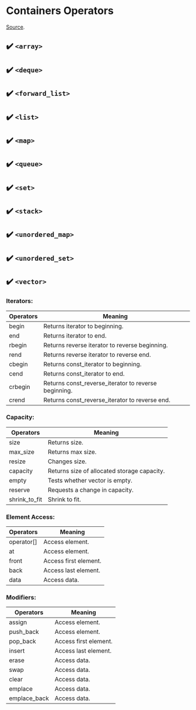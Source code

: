 # Containers Operators

[Source](https://www.cplusplus.com/reference/stl/).

## :heavy_check_mark: `<array>`

## :heavy_check_mark: `<deque>`

## :heavy_check_mark: `<forward_list>`

## :heavy_check_mark: `<list>`

## :heavy_check_mark: `<map>`

## :heavy_check_mark: `<queue>`

## :heavy_check_mark: `<set>`

## :heavy_check_mark: `<stack>`

## :heavy_check_mark: `<unordered_map>`

## :heavy_check_mark: `<unordered_set>`

## :heavy_check_mark: `<vector>`

### Iterators:

| Operators | Meaning                                              |
| --------- | ---------------------------------------------------- |
| begin     | Returns iterator to beginning.                       |
| end       | Returns iterator to end.                             |
| rbegin    | Returns reverse iterator to reverse beginning.       |
| rend      | Returns reverse iterator to reverse end.             |
| cbegin    | Returns const_iterator to beginning.                 |
| cend      | Returns const_iterator to end.                       |
| crbegin   | Returns const_reverse_iterator to reverse beginning. |
| crend     | Returns const_reverse_iterator to reverse end.       |

### Capacity:

| Operators     | Meaning                                     |
| ------------- | ------------------------------------------- |
| size          | Returns size.                               |
| max_size      | Returns max size.                           |
| resize        | Changes size.                               |
| capacity      | Returns size of allocated storage capacity. |
| empty         | Tests whether vector is empty.              |
| reserve       | Requests a change in capacity.              |
| shrink_to_fit | Shrink to fit.                              |

### Element Access:

| Operators  | Meaning               |
| ---------- | --------------------- |
| operator[] | Access element.       |
| at         | Access element.       |
| front      | Access first element. |
| back       | Access last element.  |
| data       | Access data.          |

### Modifiers:

| Operators    | Meaning               |
| ------------ | --------------------- |
| assign       | Access element.       |
| push_back    | Access element.       |
| pop_back     | Access first element. |
| insert       | Access last element.  |
| erase        | Access data.          |
| swap         | Access data.          |
| clear        | Access data.          |
| emplace      | Access data.          |
| emplace_back | Access data.          |
